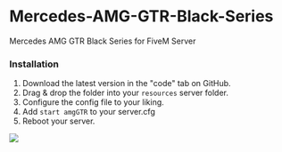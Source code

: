 # Mercedes-AMG-GTR-Black-Series
Mercedes AMG GTR Black Series for FiveM Server

### Installation
1) Download the latest version in the "code" tab on GitHub.
2) Drag & drop the folder into your `resources` server folder.
3) Configure the config file to your liking.
4) Add `start amgGTR` to your server.cfg
5) Reboot your server.

![](https://img001.prntscr.com/file/img001/Ho7QNZHpQUiuoLU0JHGIjw.png)
